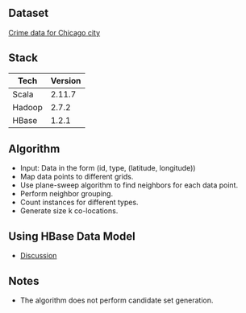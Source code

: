 ## Dataset

[Crime data for Chicago city](https://data.cityofchicago.org/Public-Safety/Crimes-2001-to-present/ijzp-q8t2)

## Stack

| Tech   |  Version | 
|--------|----------| 
| Scala  |  2.11.7  | 
| Hadoop |  2.7.2   | 
| HBase  |  1.2.1   | 

## Algorithm

* Input: Data in the form (id, type, (latitude, longitude))
* Map data points to different grids.
* Use plane-sweep algorithm to find neighbors for each data point.
* Perform neighbor grouping.
* Count instances for different types.
* Generate size k co-locations.

## Using HBase Data Model

* [Discussion](https://github.com/shagunsodhani/locis/issues/12)


## Notes

* The algorithm does not perform candidate set generation.

